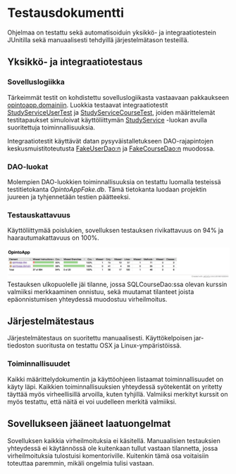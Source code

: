 # Testausdokumentti

Ohjelmaa on testattu sekä automatisoiduin yksikkö- ja integraatiotestein JUnitilla sekä manuaalisesti tehdyillä järjestelmätason testeillä.

## Yksikkö- ja integraatiotestaus

### Sovelluslogiikka
Tärkeimmät testit on kohdistettu sovelluslogiikasta vastaavaan pakkaukseen [opintoapp.domainiin](https://github.com/mikkolei/otm-harjoitustyo/tree/master/OpintoApp/src/main/java/opintoapp/domain). Luokkia testaavat integraatiotestit [StudyServiceUserTest](https://github.com/mikkolei/otm-harjoitustyo/blob/master/OpintoApp/src/test/java/opintoapp/domain/StudyServiceUserTest.java) ja [StudyServiceCourseTest](https://github.com/mikkolei/otm-harjoitustyo/blob/master/OpintoApp/src/test/java/opintoapp/domain/StudyServiceCourseTest.java), joiden määrittelemät testitapaukset simuloivat käyttöliittymän [StudyService](https://github.com/mikkolei/otm-harjoitustyo/blob/master/OpintoApp/src/main/java/opintoapp/domain/StudyService.java) -luokan avulla suoritettuja toiminnallisuuksia.

Integraatiotestit käyttävät datan pysyväistalletukseen DAO-rajapintojen keskusmuistitoteutusta [FakeUserDao:n](https://github.com/mikkolei/otm-harjoitustyo/blob/master/OpintoApp/src/test/java/opintoapp/domain/FakeUserDao.java) ja [FakeCourseDao:n](https://github.com/mikkolei/otm-harjoitustyo/blob/master/OpintoApp/src/test/java/opintoapp/domain/FakeCourseDao.java) muodossa.


### DAO-luokat
Molempien DAO-luokkien toiminnallisuuksia on testattu luomalla testeissä testitietokanta *OpintoAppFake.db*. Tämä tietokanta luodaan projektin juureen ja tyhjennetään testien päätteeksi.

### Testauskattavuus
Käyttöliittymää poislukien, sovelluksen testauksen rivikattavuus on 94% ja haarautumakattavuus on 100%.

![Testauskattavuus](https://github.com/mikkolei/otm-harjoitustyo/blob/master/dokumentointi/kuvat/Testikattavuus.png)
Testauksen ulkopuolelle jäi tilanne, jossa SQLCourseDao:ssa olevan kurssin valmiiksi merkkaaminen onnistuu, sekä muutamat tilanteet joista epäonnistumisen yhteydessä muodostuu virheilmoitus. 

## Järjestelmätestaus
Järjestelmätestaus on suoritettu manuaalisesti. Käyttökelpoisen jar- tiedoston suoritusta on testattu OSX ja Linux-ympäristöissä.

### Toiminnallisuudet
Kaikki määrittelydokumentin ja käyttöohjeen listaamat toiminnallisuudet on käyty läpi. Kaikkien toiminnallisuuksien yhteydessä syötekentät on yritetty täyttää myös virheellisillä arvoilla, kuten tyhjillä. 
Valmiiksi merkityt kurssit on myös testattu, että näitä ei voi uudelleen merkitä valmiiksi.

## Sovellukseen jääneet laatuongelmat
Sovelluksen kaikkia virheilmoituksia ei käsitellä. Manuaalisien testauksien yhteydessä ei käytännössä ole kuitenkaan tullut vastaan tilannetta, jossa virheilmoituksia tulostuisi komentoriville. Kuitenkin tämä osa voitaisiin toteuttaa paremmin, mikäli ongelmia tulisi vastaan. 


